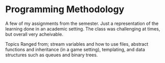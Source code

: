# Programming Methodology

A few of my assignments from the semester. Just a representation 
of the learning done in an academic setting. The class was 
challenging at times, but overall very acheivable.

Topics Ranged from; stream variables and how to use files, 
abstract functions and inheritance (in a game setting),
templating, and data structures such as queues and binary trees.

